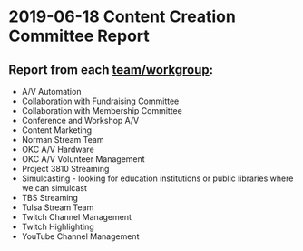 # 2019-06-18 Content Creation Committee Report

## Report from each [team/workgroup](https://github.com/techlahoma/broadcasting/blob/master/Teams/teams.md):

* A/V Automation
* Collaboration with Fundraising Committee
* Collaboration with Membership Committee
* Conference and Workshop A/V
* Content Marketing
* Norman Stream Team
* OKC A/V Hardware
* OKC A/V Volunteer Management
* Project 3810 Streaming
* Simulcasting - looking for education institutions or public libraries where we can simulcast
* TBS Streaming
* Tulsa Stream Team
* Twitch Channel Management
* Twitch Highlighting
* YouTube Channel Management
